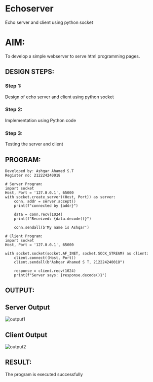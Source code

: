 # Echoserver
Echo server and client using python socket

# AIM:

To develop a simple webserver to serve html programming pages.

## DESIGN STEPS:

### Step 1:

Design of echo server and client using python socket

### Step 2:

Implementation using Python code

### Step 3:

Testing the server and client 

## PROGRAM:
```
Developed by: Ashqar Ahamed S.T
Register no: 212224240018

# Server Program:
import socket
Host, Port = '127.0.0.1', 65000
with socket.create_server((Host, Port)) as server:
    conn, addr = server.accept()
    print(f"connected by {addr}")

    data = conn.recv(1024)
    print(f"Received: {data.decode()}")
    
    conn.sendall(b'My name is Ashqar')

# Client Program:
import socket
Host, Port = '127.0.0.1', 65000

with socket.socket(socket.AF_INET, socket.SOCK_STREAM) as client:
    client.connect((Host, Port))
    client.sendall(b"Ashqar Ahamed S T, 212224240018")

    response = client.recv(1024)
    print(f"Server says: {response.decode()}")
```
## OUTPUT:
## Server Output
![output1](https://github.com/user-attachments/assets/8ab839ac-07af-40af-a0e2-8a0b1b01fe4e)
## Client Output
![output2](https://github.com/user-attachments/assets/8b6ed182-bc50-4b3d-9a46-054941c8471c)

## RESULT:
The program is executed successfully
